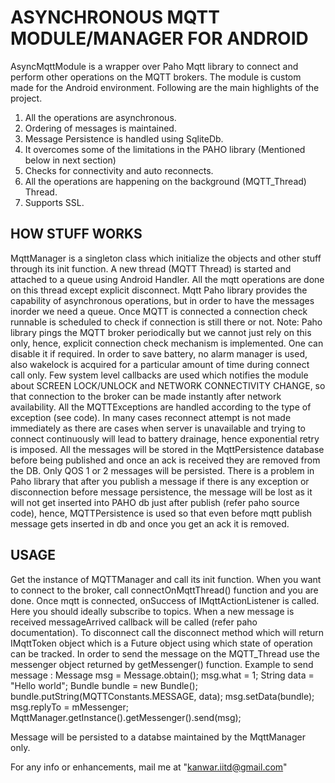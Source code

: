 ASYNCHRONOUS MQTT MODULE/MANAGER FOR ANDROID
=======================================================================

AsyncMqttModule is a wrapper over Paho Mqtt library to connect and perform other operations on the MQTT brokers. The module is custom made for the Android environment. Following are the main highlights of the project.

1. All the operations are asynchronous.
2. Ordering of messages is maintained.
3. Message Persistence is handled using SqliteDb.
4. It overcomes some of the limitations in the PAHO library (Mentioned below in next section)
5. Checks for connectivity and auto reconnects.
6. All the operations are happening on the background (MQTT_Thread) Thread.
7. Supports SSL.

HOW STUFF WORKS
-------------------

MqttManager is a singleton class which initialize the objects and other stuff through its init function. 
A new thread (MQTT Thread) is started and attached to a queue using Android Handler. All the mqtt operations are done on this thread except explicit disconnect. Mqtt Paho library provides the capability of asynchronous operations, but in order to have the messages inorder we need a queue. Once MQTT is connected a connection check runnable is scheduled to check if connection is still there or not. 
Note: Paho library pings the MQTT broker periodically but we cannot just rely on this only, hence, explicit connection check mechanism is implemented. One can disable it if required.
In order to save battery, no alarm manager is used, also wakelock is acquired for a particular amount of time during connect call only. Few system level callbacks are used which notifies the module about SCREEN LOCK/UNLOCK and NETWORK CONNECTIVITY CHANGE, so that connection to the broker can be made instantly after network availability. All the MQTTExceptions are handled according to the type of exception (see code). In many cases reconnect attempt is not made immediately as there are cases when server is unavailable and trying to connect continuously will lead to battery drainage, hence exponential retry is imposed. 
All the messages will be stored in the MqttPersistence database before being published and once an ack is received they are removed from the DB. Only QOS 1 or 2 messages will be persisted. There is a problem in Paho library that after you publish a message if there is any exception or disconnection before message persistence, the message will be lost as it will not get inserted into PAHO db just after publish (refer paho source code), hence, MQTTPersistence is used so that even before mqtt publish message gets inserted in db and once you get an ack it is removed.

USAGE
-------------------

Get the instance of MQTTManager and call its init function. When you want to connect to the broker, call connectOnMqttThread() function and you are done. Once mqtt is connected, onSuccess of IMqttActionListener is called. Here you should ideally subscribe to topics. When a new message is received messageArrived callback will be called (refer paho documentation). To disconnect call the disconnect method which will return IMqttToken object which is a Future object using which state of operation can be tracked. In order to send the message on the MQTT_Thread use the messenger object returned by getMessenger() function. 
Example to send message : 
				Message msg = Message.obtain();
				msg.what = 1; 
				String data = "Hello world";
				Bundle bundle = new Bundle();
				bundle.putString(MQTTConstants.MESSAGE, data);
				msg.setData(bundle);
				msg.replyTo = mMessenger;
				MqttManager.getInstance().getMessenger().send(msg);

Message will be persisted to a databse maintained by the MqttManager only.

For any info or enhancements, mail me at "kanwar.iitd@gmail.com"

